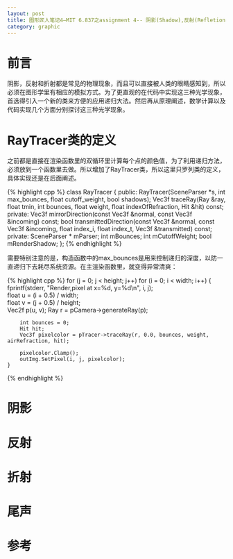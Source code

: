 ```yaml
---
layout: post
title: 图形匠人笔记4—MIT 6.837之assignment 4-- 阴影(Shadow),反射(Refletion)以及折射(Refraction)的实现
category: graphic
---
```


# 前言 #

阴影，反射和折射都是常见的物理现象，而且可以直接被人类的眼睛感知到，所以必须在图形学里有相应的模拟方式。为了更直观的在代码中实现这三种光学现象，首选得引入一个新的类来方便的应用递归大法。然后再从原理阐述，数学计算以及代码实现几个方面分别探讨这三种光学现象。

# RayTracer类的定义 #

之前都是直接在渲染函数里的双循环里计算每个点的颜色值，为了利用递归方法，必须放到一个函数里去做。所以增加了RayTracer类，所以这里只罗列类的定义，具体实现还是在后面阐述。

{% highlight cpp %}
class RayTracer
{
public:
    RayTracer(SceneParser *s, int max_bounces, float cutoff_weight, 
              bool shadows);
    Vec3f traceRay(Ray &ray, float tmin, int bounces, float weight, 
                           float indexOfRefraction, Hit &hit) const;
private:
    Vec3f mirrorDirection(const Vec3f &normal, const Vec3f &incoming) const;
    bool transmittedDirection(const Vec3f &normal, const Vec3f &incoming,
            float index_i, float index_t, Vec3f &transmitted) const;
private:
    SceneParser * mParser;
    int mBounces;
    int mCutoffWeight;
    bool mRenderShadow;
};
{% endhighlight %}

需要特别注意的是，构造函数中的max_bounces是用来控制递归的深度，以防一直递归下去耗尽系统资源。在主渲染函数里，就变得异常清爽：

{% highlight cpp %}
for (j = 0; j < height; j++)
    for (i = 0; i < width; i++)
    {           
        fprintf(stderr, "Render,pixel at x=%d, y=%d\n", i, j);                             
        float u = (i + 0.5) / width;                                                       
        float v = (j + 0.5) / height;                                                      
        Vec2f p(u, v);
        Ray r = pCamera->generateRay(p);                                                   

        int bounces = 0;                                                                   
        Hit hit;                                                                           
        Vec3f pixelcolor = pTracer->traceRay(r, 0.0, bounces, weight, airRefraction, hit); 

        pixelcolor.Clamp();
        outImg.SetPixel(i, j, pixelcolor);                                                 
    }
{% endhighlight %}

# 阴影 #

# 反射 #

# 折射 #

# 尾声 #

# 参考 #
